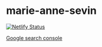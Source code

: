 # marie-anne-sevin

[![Netlify Status](https://api.netlify.com/api/v1/badges/1c1ec13b-4b40-49a7-82fa-875b7959c943/deploy-status)](https://app.netlify.com/sites/marie-anne-sevin/deploys)

[Google search console](https://search.google.com/search-console?resource_id=sc-domain%3Amarie-anne-sevin.com)
